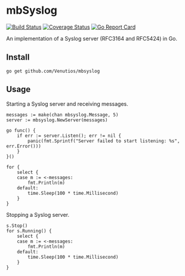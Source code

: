 mbSyslog
========
[![Build Status](https://travis-ci.com/Venutios/mbsyslog.svg?branch=master)](https://travis-ci.com/Venutios/mbsyslog)
[![Coverage Status](https://coveralls.io/repos/github/Venutios/mbsyslog/badge.svg?branch=master)](https://coveralls.io/github/Venutios/mbsyslog?branch=master)
[![Go Report Card](https://goreportcard.com/badge/github.com/Venutios/mbsyslog)](https://goreportcard.com/report/github.com/Venutios/mbsyslog)

An implementation of a Syslog server (RFC3164 and RFC5424) in Go.

## Install
```go get github.com/Venutios/mbsyslog```

## Usage
Starting a Syslog server and receiving messages.
```
messages := make(chan mbsyslog.Message, 5)
server := mbsyslog.NewServer(messages)

go func() {
	if err := server.Listen(); err != nil {
		panic(fmt.Sprintf("Server failed to start listening: %s", err.Error()))
	}
}()

for {
	select {
	case m := <-messages:
		fmt.Println(m)
	default:
		time.Sleep(100 * time.Millisecond)
	}
}
```

Stopping a Syslog server.
```
s.Stop()
for s.Running() {
    select {
    case m := <-messages:
        fmt.Println(m)
    default:
        time.Sleep(100 * time.Millisecond)
    }
}
```